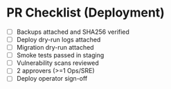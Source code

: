 # PR Checklist (Deployment)

- [ ] Backups attached and SHA256 verified
- [ ] Deploy dry-run logs attached
- [ ] Migration dry-run attached
- [ ] Smoke tests passed in staging
- [ ] Vulnerability scans reviewed
- [ ] 2 approvers (>=1 Ops/SRE)
- [ ] Deploy operator sign-off
